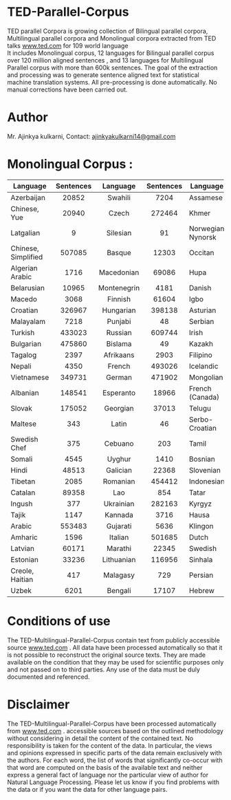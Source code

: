 # TED-Parallel-Corpus

TED parallel Corpora is growing collection of Bilingual parallel corpora, Multilingual
parallel corpora and Monolingual corpora extracted from TED talks www.ted.com for 109 world language  
It includes Monolingual corpus, 12 languages for Bilingual parallel corpus over 120 million aligned sentences
, and 13 languages for Multilingual Parallel corpus with more than 600k sentences.
The goal of the extraction and processing was to generate sentence aligned text 
for statistical machine translation systems. All pre-processing is done automatically. 
No manual corrections have been carried out.


# Author

Mr. Ajinkya kulkarni, 
Contact: ajinkyakulkarni14@gmail.com

# Monolingual Corpus :
| Language	    | Sentences |Language	    | Sentences |Language	    | Sentences |
|-------------------|:---------:|:-----------------:|:---------:|-------------------|:---------:|
|Azerbaijan	        |   20852 	| Swahili |7204|Assamese |57|
|Chinese, Yue       |  	20940 	|Czech |272464|Khmer |614|
|Latgalian          |  	9	|Silesian |91|Norwegian Nynorsk |3012|
|Chinese, Simplified| 	507085	|Basque |12303|Occitan |54|
|Algerian Arabic    | 	1716  	|Macedonian |69086|Hupa |3|
|Belarusian         |  	10965 	|Montenegrin |4181|Danish |128916|
|Macedo             |  	3068  	|Finnish |61604|Igbo |68|
|Croatian           |  	326967	|Hungarian |398138|Asturian |232|
|Malayalam          |  	7218  	|Punjabi |48|Serbian |359791|
|Turkish            |  	433023	|Russian |609744|Irish |256|
|Bulgarian          |  	475860	|Bislama |49|Kazakh |6993|
|Tagalog            |  	2397  	|Afrikaans |2903|Filipino |7513|
|Nepali             |  	4350  	|French |493026|Icelandic |4957|
|Vietnamese         |  	349731	|German |471902|Mongolian |19737|
|Albanian 	    |   148541	|Esperanto |18966|French (Canada) |68316|
|Slovak |175052|Georgian |37013|Telugu |4104|
|Maltese |343|Latin |46|Serbo-Croatian |5239|
|Swedish Chef |375|Cebuano |203|Tamil |20805|
|Somali |4545|Uyghur |1410|Bosnian |20522|
|Hindi |48513|Galician |22368|Slovenian |63981|
|Tibetan |2085|Romanian |454412|Indonesian |236543|
|Catalan |89358|Lao |854|Tatar |277|
|Ingush |377|Ukrainian |282163|Kyrgyz |1480|
|Tajik |1147|Kannada |3716|Hausa |51|
|Arabic |553483|Gujarati |5636|Klingon |131|
|Amharic |1596|Italian |501685|Dutch |433318|
|Latvian |60171|Marathi |22345|Swedish |121479|
|Estonian |33236|Lithuanian |116956|Sinhala |1602|
|Creole, Haitian |417|Malagasy |729|Persian |362411|
|Uzbek |6201|Bengali |17107|Hebrew |535665|


# Conditions of use

The TED-Multilingual-Parallel-Corpus contain text from publicly accessible source www.ted.com .
All data have been processed automatically so that it is not possible to reconstruct 
the original source texts. They are made available on the condition that they may be used for scientific purposes only 
and not passed on to third parties. Any use of the data must be duly documented and referenced.

# Disclaimer

The TED-Multilingual-Parallel-Corpus have been processed automatically from www.ted.com .
accessible sources based on the outlined methodology without considering in 
detail the content of the contained text. No responsibility is taken for the 
content of the data. In particular, the views and opinions expressed in specific 
parts of the data remain exclusively with the authors.
For each word, the list of words that significantly co-occur with that word are 
computed on the basis of the available text and neither express a general fact of 
language nor the particular view of author for Natural Language Processing.
Please let us know if you find problems with the data or if you want the data for other language pairs. 


